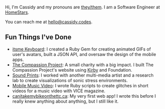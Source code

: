 Hi, I'm Cassidy and my pronouns are [they/them](http://pronoun.is/they/.../themself). I am a Software Engineer at [HomeStars](http://homestars.com).

You can reach me at [hello@cassidy.codes](mailto:hello@cassidy.codes).

## Fun Things I've Done

- [itsme Keyboard](https://itunes.apple.com/us/app/itsme-keyboard-your-3d-avatar/id1121740967?mt=8): I created a Ruby Gem for creating animated GIFs of user's avatars, built a JSON API, and oversaw the design of the mobile apps.
- [The Compassion Project](http://compassionfortsum.ca/): A small charity with a big impact. I built The Compassion Project's website using [Kirby](http://getkirby.com) and Foundation.
- [Sound Prints](/blog/2017/05/12/toronto-sound-prints/): I worked with another multi-media artist and a research lab to create visualizations of sonic stress environments.
- [Mobile Music Video](https://www.fastcocreate.com/3048010/fido-and-vice-create-a-mobile-music-video-tailored-to-each-viewers-location): I wrote Ruby scripts to create glitches in short videos for a music video with VICE magazine.
- [canitakemybikeonthettc.ca](http://canitakemybikeonthettc.ca/): My very first web app! I wrote this before I really knew anything about anything, but I still like it.
